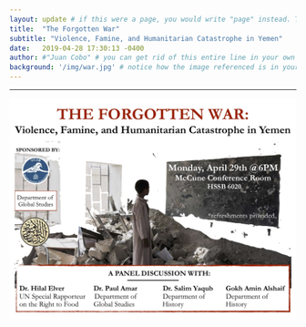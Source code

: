 ```yaml
---
layout: update # if this were a page, you would write "page" instead. They layouts are subtly different. Try it to see what happens.
title:  "The Forgotten War"
subtitle: "Violence, Famine, and Humanitarian Catastrophe in Yemen"
date:   2019-04-28 17:30:13 -0400
author: #"Juan Cobo" # you can get rid of this entire line in your own blog posts, and the page will display the name of the site's owner, taken from the _config.yml file.
background: '/img/war.jpg' # notice how the image referenced is in your project's /img/posts/ folder.
---
```



---
<img src="/img/YWar.jpg" style="display: block; width: 700px; margin-right: auto; margin-left: auto;" />
